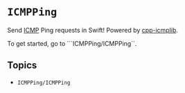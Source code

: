 # ``ICMPPing``

Send [ICMP](https://en.wikipedia.org/wiki/Internet_Control_Message_Protocol) Ping requests in Swift! Powered by [cpp-icmplib](https://github.com/markondej/cpp-icmplib).

To get started, go to ```ICMPPing/ICMPPing``.

## Topics

-   ``ICMPPing/ICMPPing``
